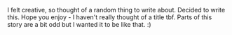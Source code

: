 I felt creative, so thought of a random thing to write about. Decided to write this. Hope you enjoy - I haven't really thought of a title tbf. Parts of this story are a bit odd but I wanted it to be like that. :) 